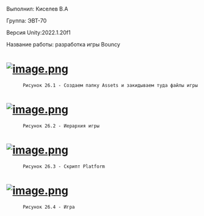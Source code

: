 Выполнил: Киселев В.А

Группа: ЭВТ-70

Версия Unity:2022.1.20f1

Название работы: разработка игры Bouncy 

# [![image.png](https://i.postimg.cc/G3ksrg1C/image.png)](https://postimg.cc/rzwpNJmn)

          Рисунок 26.1 - Создаем папку Assets и закидываем туда файлы игры
          
# [![image.png](https://i.postimg.cc/qqgYc6rc/image.png)](https://postimg.cc/XBSQ4JpX)

          Рисунок 26.2 - Иерархия игры
          
# [![image.png](https://i.postimg.cc/Jzv1sJwL/image.png)](https://postimg.cc/zywmMyXt)

          Рисунок 26.3 - Скрипт Platform
          
# [![image.png](https://i.postimg.cc/1tHhrVd4/image.png)](https://postimg.cc/qhz5kq4d)

          Рисунок 26.4 - Игра

    


